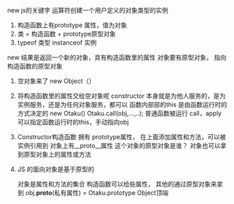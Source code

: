  new js的关键字
 运算符创建一个用户定义的对象类型的实例
 1. 构造函数上有prototype 属性，值为对象
 2. 类 = 构造函数 + prototype原型对象
 3. typeof 类型 instanceof 实例

 new 结果是返回一个新的对象，具有构造函数里的属性
 对象要有原型对象， 指向构造函数的原型对象

 1. 空对象来了 new Object（）
 2. 将构造函数里的属性交给空对象呢
    constructor 本身就是为他人服务的，是为实例服务，还是为任何对象服务，都可以
    函数内部部的this 是由函数运行时的方式决定的
    new Otaku()
    Otaku.call(obj,...,..); 普通函数被运行
    call，apply 可以指定函数运行时的this，手动指向obj

 3. Constructor构造函数 拥有 prototype属性， 在上面添加属性和方法，可以被实例引用到
    对象上有__proto__属性 这个对象的原型对象是谁？
    对象也可以拿到原型对象上的属性或方法

 4. JS 的面向对象是基于原型的

    对象是属性和方法的集合
    构造函数可以给些属性，
    其他的通过原型对象来拿到
    obj.__proto__(私有属性) = Otaku.prototype
     Object顶端
